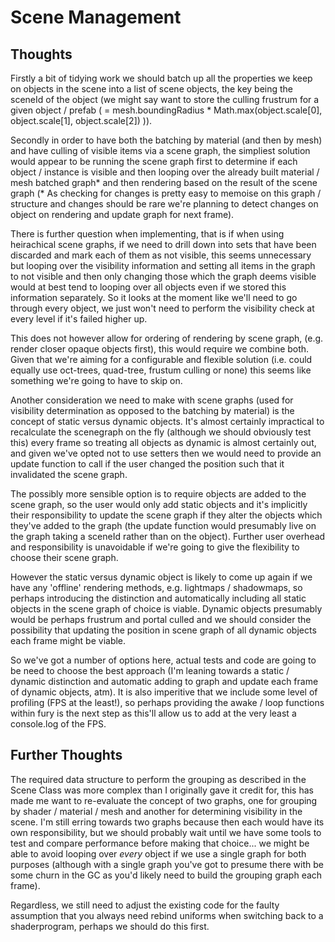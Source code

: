 # Scene Management

## Thoughts

Firstly a bit of tidying work we should batch up all the properties we keep on objects in the scene into a list of scene objects, the key being the sceneId of the object (we might say want to store the culling frustrum for a given object / prefab ( = mesh.boundingRadius * Math.max(object.scale[0], object.scale[1], object.scale[2]) )).

Secondly in order to have both the batching by material (and then by mesh) and have culling of visible items via a scene graph, the simpliest solution would appear to be running the scene graph first to determine if each object / instance is visible and then looping over the already built material / mesh batched graph* and then rendering based on the result of the scene graph (* As checking for changes is pretty easy to memoise on this graph / structure and changes should be rare we're planning to detect changes on object on rendering and update graph for next frame).

There is further question when implementing, that is if when using heirachical scene graphs, if we need to drill down into sets that have been discarded and mark each of them as not visible, this seems unnecessary but looping over the visibility information and setting all items in the graph to not visible and then only changing those which the graph deems visible would at best tend to looping over all objects even if we stored this information separately. So it looks at the moment like we'll need to go through every object, we just won't need to perform the visibility check at every level if it's failed higher up.

This does not however allow for ordering of rendering by scene graph, (e.g. render closer opaque objects first), this would require we combine both. Given that we're aiming for
a configurable and flexible solution (i.e. could equally use oct-trees, quad-tree, frustum culling or none) this seems like something we're going to have to skip on.

Another consideration we need to make with scene graphs (used for visibility determination as opposed to the batching by material) is the concept of static versus dynamic objects. 
It's almost certainly impractical to recalculate the scenegraph on the fly (although we should obviously test this) every frame so treating all objects as dynamic is almost certainly 
out, and given we've opted not to use setters then we would need to provide an update function to call if the user changed the position such that it invalidated the scene graph. 

The possibly more sensible option is to require objects are added to the scene graph, so the user would only add static objects and it's implicitly their responsibility to update the 
scene graph if they alter the objects which they've added to the graph (the update function would presumably live on the graph taking a sceneId rather than on the object). Further 
user overhead and responsibility is unavoidable if we're going to give the flexibility to choose their scene graph.

However the static versus dynamic object is likely to come up again if we have any 'offline' rendering methods, e.g. lightmaps / shadowmaps, so perhaps introducing the distinction and 
automatically including all static objects in the scene graph of choice is viable. Dynamic objects presumably would be perhaps frustrum and portal culled and we should consider the 
possibility that updating the position in scene graph of all dynamic objects each frame might be viable. 

So we've got a number of options here, actual tests and code are going to be need to choose the best approach (I'm leaning towards a static / dynamic distinction and automatic adding to
graph and update each frame of dynamic objects, atm). It is also imperitive that we include some level of profiling (FPS at the least!), so perhaps providing the awake / loop functions 
within fury is the next step as this'll allow us to add at the very least a console.log of the FPS.

## Further Thoughts

The required data structure to perform the grouping as described in the Scene Class was more complex than I originally gave it credit for, this has made me want to re-evaluate the concept
of two graphs, one for grouping by shader / material / mesh and another for determining visibility in the scene. I'm still erring towards two graphs because then each would have its own
responsibility, but we should probably wait until we have some tools to test and compare performance before making that choice... we might be able to avoid looping over *every* object if 
we use a single graph for both purposes (although with a single graph you've got to presume there with be some churn in the GC as you'd likely need to build the grouping graph each frame).

Regardless, we still need to adjust the existing code for the faulty assumption that you always need rebind uniforms when switching back to a shaderprogram, perhaps we should do this first.  